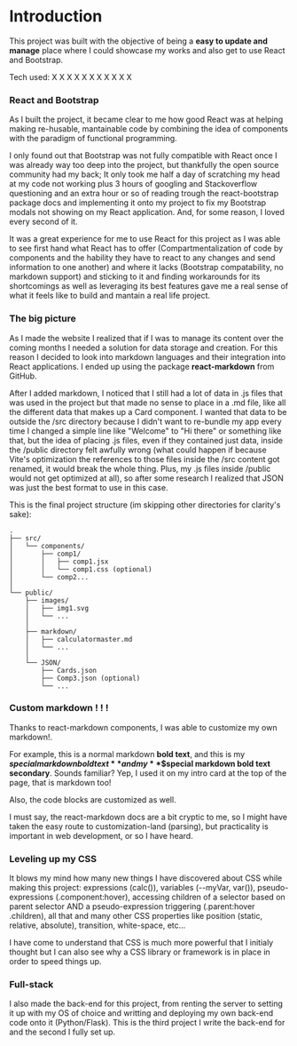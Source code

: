# Introduction

This project was built with the objective of being a **easy to update and manage** place where I could showcase my works and also get to use React and Bootstrap.

Tech used: X X X X X X X X X X X 

### React and Bootstrap
As I built the project, it became clear to me how good React was at helping making re-husable, mantainable code by combining the idea of components with the paradigm of functional programming.

I only found out that Bootstrap was not fully compatible with React once I was already way too deep into the project, but thankfully the open source community had my back; It only took me half a day of scratching my head at my code not working plus 3 hours of googling and Stackoverflow questioning and an extra hour or so of reading trough the react-bootstrap package docs and implementing it onto my project to fix my Bootstrap modals not showing on my React application. And, for some reason, I loved every second of it.

It was a great experience for me to use React for this project as I was able to see first hand what React has to offer (Compartmentalization of code by components and the hability they have to react to any changes and send information to one another) and where it lacks (Bootstrap compatability, no markdown support) and sticking to it and finding workarounds for its shortcomings as well as leveraging its best features gave me a real sense of what it feels like to build and mantain a real life project.

### The big picture
As I made the website I realized that if I was to manage its content over the coming months I needed a solution for data storage and creation. For this reason I decided to look into markdown languages and their integration into React applications. I ended up using the package **react-markdown** from GitHub.

After I added markdown, I noticed that I still had a lot of data in .js files that was used in the project but that made no sense to place in a .md file, like all the different data that makes up a Card component. I wanted that data to be outside the /src directory because I didn't want to re-bundle my app every time I changed a simple line like "Welcome" to "Hi there" or something like that, but the idea of placing .js files, even if they contained just data, inside the /public directory felt awfully wrong (what could happen if because Vite's optimization the references to those files inside the /src content got renamed, it would break the whole thing. Plus, my .js files inside /public would not get optimized at all), so after some research I realized that JSON was just the best format to use in this case.

This is the final project structure (im skipping other directories for clarity's sake):
```
.
├── src/
│   └── components/
│       ├── comp1/
│       │   ├── comp1.jsx
│       │   └── comp1.css (optional)
│       └── comp2...
│       
└── public/
    ├── images/
    │   ├── img1.svg
    │   └── ...
    │
    ├── markdown/
    │   ├── calculatormaster.md
    │   └── ...
    │
    └── JSON/
        ├── Cards.json
        ├── Comp3.json (optional)
        └── ...
```

### Custom markdown ! ! !
Thanks to react-markdown components, I was able to customize my own markdown!.

For example, this is a normal markdown **bold text**, and this is my **$special markdown bold text** and my **$$special markdown bold text secondary**. Sounds familiar? Yep, I used it on my intro card at the top of the page, that is markdown too!

Also, the code blocks are customized as well.

I must say, the react-markdown docs are a bit cryptic to me, so I might have taken the easy route to customization-land (parsing), but practicality is important in web development, or so I have heard.

### Leveling up my CSS
It blows my mind how many new things I have discovered about CSS while making this project: expressions (calc()), variables (--myVar, var()), pseudo-expressions (.component:hover), accessing children of a selector based on parent selector AND a pseudo-expression triggering (.parent:hover .children), all that and many other CSS properties like position (static, relative, absolute), transition, white-space, etc...

I have come to understand that CSS is much more powerful that I initialy thought but I can also see why a CSS library or framework is in place in order to speed things up.

### Full-stack
I also made the back-end for this project, from renting the server to setting it up with my OS of choice and writting and deploying my own back-end code onto it (Python/Flask). This is the third project I write the back-end for and the second I fully set up.
